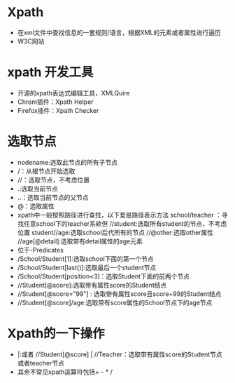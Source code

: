 # Xpath
- 在xml文件中查找信息的一套规则/语言，根据XML的元素或者属性进行遍历
- W3C网站
# xpath 开发工具
- 开源的xpath表达式编辑工具，XMLQuire
- Chrom插件：Xpath Helper
- Firefox插件：Xpath Checker
# 选取节点
- nodename:选取此节点的所有子节点
- /：从根节点开始选取
- //：选取节点，不考虑位置
- .:选取当前节点
- ..：选取当前节点的父节点
- @：选取属性
- xpath中一般按照路径进行查找，以下爱是路径表示方法
        school/teacher ：寻找任意school下的teacher系欸但
        //student:选取所有student的节点，不考虑位置
        student//age:选取school后代所有的节点
        //@other:选取other属性
        //age[@detail]:选取带有detail属性的age元素
- 位于-Predicates
- /School/Student[1]:选取school下面的第一个节点
- /School/Student[last()]:选取最后一个student节点
- /School/Student[position<3]：选取Student下面的前两个节点
- //Student[@score]:选取带有属性score的Student结点
- //Student[@score="99"] : 选取带有属性score且score+99的Student结点
- //Student[@score]/age:选取带有score属性的School节点下的age节点  

# Xpath的一下操作
- |:或者
    //Student[@score] | //Teacher：选取带有属性score的Student节点或者teacher节点
- 其余不常见xpath运算符包括+ - * /
